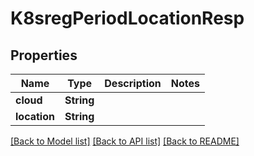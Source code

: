 # K8sregPeriodLocationResp

## Properties

Name | Type | Description | Notes
------------ | ------------- | ------------- | -------------
**cloud** | **String** |  |
**location** | **String** |  |

[[Back to Model list]](./README.md#documentation-for-models) [[Back to API list]](./README.md#documentation-for-api-endpoints) [[Back to README]](../README.md)
